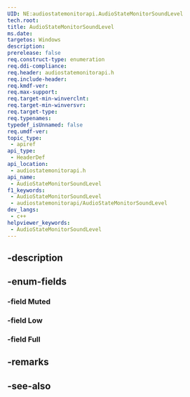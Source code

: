 ```yaml
---
UID: NE:audiostatemonitorapi.AudioStateMonitorSoundLevel
tech.root: 
title: AudioStateMonitorSoundLevel
ms.date: 
targetos: Windows
description: 
prerelease: false
req.construct-type: enumeration
req.ddi-compliance: 
req.header: audiostatemonitorapi.h
req.include-header: 
req.kmdf-ver: 
req.max-support: 
req.target-min-winverclnt: 
req.target-min-winversvr: 
req.target-type: 
req.typenames: 
typedef_isUnnamed: false
req.umdf-ver: 
topic_type:
 - apiref
api_type:
 - HeaderDef
api_location:
 - audiostatemonitorapi.h
api_name:
 - AudioStateMonitorSoundLevel
f1_keywords:
 - AudioStateMonitorSoundLevel
 - audiostatemonitorapi/AudioStateMonitorSoundLevel
dev_langs:
 - c++
helpviewer_keywords:
 - AudioStateMonitorSoundLevel
---
```


## -description

## -enum-fields

### -field Muted

### -field Low

### -field Full

## -remarks

## -see-also

